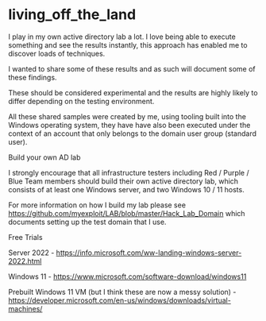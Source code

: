 # living_off_the_land

I play in my own active directory lab a lot. I love being able to execute something and see the results instantly, this approach has enabled me to discover loads of techniques.

I wanted to share some of these results and as such will document some of these findings.

These should be considered experimental and the results are highly likely to differ depending on the testing environment.

All these shared samples were created by me, using tooling built into the Windows operating system, they have have also been executed under the context of an account that only belongs to the domain user group (standard user).




Build your own AD lab

I strongly encourage that all infrastructure testers including Red / Purple / Blue Team members should build their own active directory lab, which consists of at least one Windows server, and two Windows 10 / 11 hosts.

For more information on how I build my lab please see https://github.com/myexploit/LAB/blob/master/Hack_Lab_Domain which documents setting up the test domain that I use.

Free Trials

Server 2022 - https://info.microsoft.com/ww-landing-windows-server-2022.html

Windows 11 - https://www.microsoft.com/software-download/windows11

Prebuilt Windows 11 VM (but I think these are now a messy solution) - https://developer.microsoft.com/en-us/windows/downloads/virtual-machines/

